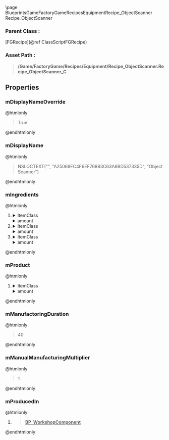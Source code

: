 \page BlueprintsGameFactoryGameRecipesEquipmentRecipe_ObjectScanner Recipe_ObjectScanner
### Parent Class :
[FGRecipe](@ref ClassScriptFGRecipe)
### Asset Path :
<b><blockquote>/Game/FactoryGame/Recipes/Equipment/Recipe_ObjectScanner.Recipe_ObjectScanner_C</blockquote></b>
## Properties

### mDisplayNameOverride
@htmlonly
<blockquote>True</blockquote>
@endhtmlonly

### mDisplayName
@htmlonly
<blockquote>NSLOCTEXT("", "A25068FC4F6EF76883C63A8BD537335D", "Object Scanner")</blockquote>
@endhtmlonly

### mIngredients
@htmlonly
<ol>
<li>
<details>
 <summary>ItemClass</summary>
<b><a href="_blueprints_game_factory_game_resource_parts_iron_plate_reinforced_desc__iron_plate_reinforced.html"><blockquote>Desc_IronPlateReinforced</blockquote></a></b>
</details>
<details>
 <summary>amount</summary>
<blockquote>4</blockquote>
</details>
</li>
<li>
<details>
 <summary>ItemClass</summary>
<b><a href="_blueprints_game_factory_game_resource_equipment_beacon_b_p__equipment_descriptor_beacon.html"><blockquote>BP_EquipmentDescriptorBeacon</blockquote></a></b>
</details>
<details>
 <summary>amount</summary>
<blockquote>3</blockquote>
</details>
</li>
<li>
<details>
 <summary>ItemClass</summary>
<b><a href="_blueprints_game_factory_game_resource_parts_iron_screw_desc__iron_screw.html"><blockquote>Desc_IronScrew</blockquote></a></b>
</details>
<details>
 <summary>amount</summary>
<blockquote>50</blockquote>
</details>
</li>
</ol>
@endhtmlonly

### mProduct
@htmlonly
<ol>
<li>
<details>
 <summary>ItemClass</summary>
<b><a href="_blueprints_game_factory_game_resource_equipment_gemstone_scanner_b_p__equipment_descriptor_object_scanner.html"><blockquote>BP_EquipmentDescriptorObjectScanner</blockquote></a></b>
</details>
<details>
 <summary>amount</summary>
<blockquote>1</blockquote>
</details>
</li>
</ol>
@endhtmlonly

### mManufactoringDuration
@htmlonly
<blockquote>40</blockquote>
@endhtmlonly

### mManualManufacturingMultiplier
@htmlonly
<blockquote>1</blockquote>
@endhtmlonly

### mProducedIn
@htmlonly
<ol>
<li>
<b><a href="_blueprints_game_factory_game_buildable-shared_work_bench_b_p__workshop_component.html"><blockquote>BP_WorkshopComponent</blockquote></a></b>
</li>
</ol>
@endhtmlonly

